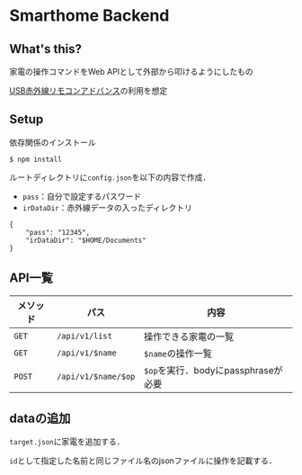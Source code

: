 # Smarthome Backend

## What's this?
家電の操作コマンドをWeb APIとして外部から叩けるようにしたもの

[USB赤外線リモコンアドバンス](https://bit-trade-one.co.jp/product/module/adir01p/)の利用を想定

## Setup

依存関係のインストール

```shell
$ npm install
```

ルートディレクトリに`config.json`を以下の内容で作成．

- `pass`：自分で設定するパスワード
- `irDataDir`：赤外線データの入ったディレクトリ

```
{
    "pass": "12345",
    "irDataDir": "$HOME/Documents"
}
```

## API一覧

| メソッド | パス              | 内容                              |
| -------- | ----------------- | --------------------------------- |
| `GET`    | `/api/v1/list`    | 操作できる家電の一覧              |
| `GET`    | `/api/v1/$name`   | `$name`の操作一覧           |
| `POST`   | `/api/v1/$name/$op` | `$op`を実行．bodyにpassphraseが必要 |

## dataの追加

`target.json`に家電を追加する．

`id`として指定した名前と同じファイル名のjsonファイルに操作を記載する．
